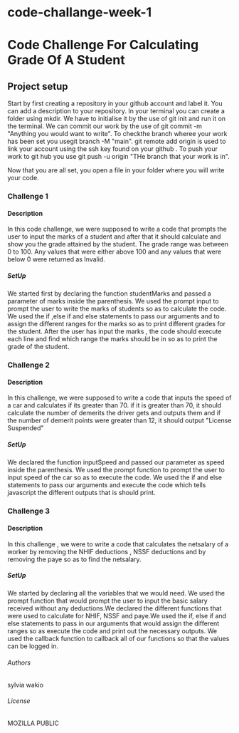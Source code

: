 # code-challange-week-1
# Code Challenge For Calculating Grade Of A Student 

## Project setup
Start by first creating a repository in your github account and label it. You can add a description to your repository.
In your terminal you can create a folder using mkdir.
We have to initialise it by the use of git init and run it on the terminal.
We can commit our work by the use of git commit -m "Anything you would want to write".
To checkthe branch wheree your work has been set you usegit branch -M "main".
git remote add origin is used to link your account using the ssh key found on your github .
To push your work to git hub you use git push -u origin "THe branch that your work is in".

Now that you are all set, you open a file in your folder where you will write your code.

### Challenge 1
#### Description
In this code challenge, we were supposed to write a code that prompts the user to input the marks of a student and after that it should calculate and show you the grade attained by the student. The grade range was between 0 to 100.
Any values that were either above 100 and any values that were below 0 were returned as Invalid.

##### SetUp
We started first by declaring the function studentMarks and passed a parameter of marks inside the parenthesis. We used the prompt input to prompt the user to write the marks of students so as to calculate the code.
We used the if ,else if and else statements to pass our arguments  and to assign the different ranges for the marks so as to print different grades for the student.
After the user has input the marks , the code should execute each line and find which range the marks should be in so as to print the grade of the student.

### Challenge 2
#### Description
In this challenge, we were supposed to write a code that inputs the speed of a car and calculates if its greater than 70. if it is greater than 70, it should calculate the number of demerits the driver gets and outputs them and if the number of demerit points were greater than 12, it should output "License Suspended"

##### SetUp
We declared the function inputSpeed and passed our parameter as speed inside the parenthesis. We used the prompt function to prompt the user to input speed of the car so as to execute the code.
We used the if and else statements to pass our arguments and execute the code which tells javascript the different outputs that is should print.

### Challenge 3
#### Description
In this challenge , we were to write a code that calculates the netsalary of a worker by removing the NHIF deductions , NSSF deductions and by removing the paye so as to find the netsalary.

##### SetUp
We started by declaring all the variables that we would need. We used the prompt function that would prompt the user to input the basic salary received without any deductions.We declared the different functions that were used to calculate for NHIF, NSSF and paye.We used the if, else if and else statements to pass in our arguments that would assign the different ranges so as execute the code and print out the necessary outputs.
We used the callback function to callback all of our functions so that the values can be logged in.

###### Authors
sylvia wakio

###### License
MOZILLA PUBLIC
